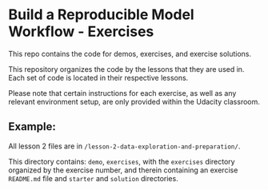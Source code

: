 # Build a Reproducible Model Workflow - Exercises

This repo contains the code for demos, exercises, and exercise solutions.

This repository organizes the code by the lessons that they are used in. Each set of code is located in their respective lessons.

Please note that certain instructions for each exercise, as well as any relevant environment setup, are only provided within the Udacity classroom.

## Example:
All lesson 2 files are in `/lesson-2-data-exploration-and-preparation/`.

This directory contains: `demo`, `exercises`, with the `exercises` directory organized by the exercise number, and therein containing an exercise `README.md` file and `starter` and `solution` directories.
